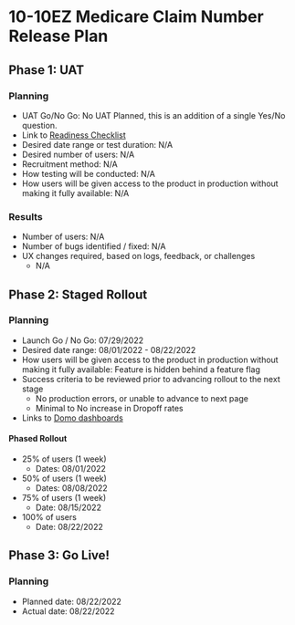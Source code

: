 # 10-10EZ Medicare Claim Number Release Plan

## Phase 1: UAT

### Planning
- UAT Go/No Go: No UAT Planned, this is an addition of a single Yes/No question.
- Link to [Readiness Checklist]()
- Desired date range or test duration: N/A
- Desired number of users: N/A
- Recruitment method: N/A
- How testing will be conducted: N/A
- How users will be given access to the product in production without making it fully available: N/A


### Results
- Number of users: N/A
- Number of bugs identified / fixed: N/A
- UX changes required, based on logs, feedback, or challenges
  - N/A 


## Phase 2: Staged Rollout

### Planning
- Launch Go / No Go: 07/29/2022
- Desired date range: 08/01/2022 - 08/22/2022
- How users will be given access to the product in production without making it fully available: Feature is hidden behind a feature flag
- Success criteria to be reviewed prior to advancing rollout to the next stage
     - No production errors, or unable to advance to next page
     - Minimal to No increase in Dropoff rates
- Links to [Domo dashboards](https://va-gov.domo.com/page/447193050)

#### Phased Rollout
- 25% of users (1 week)
  - Dates: 08/01/2022
- 50% of users (1 week)
  - Dates: 08/08/2022
- 75% of users (1 week)
  - Date: 08/15/2022
- 100% of users
  - Date: 08/22/2022


## Phase 3: Go Live!

### Planning
- Planned date: 08/22/2022
- Actual date: 08/22/2022
